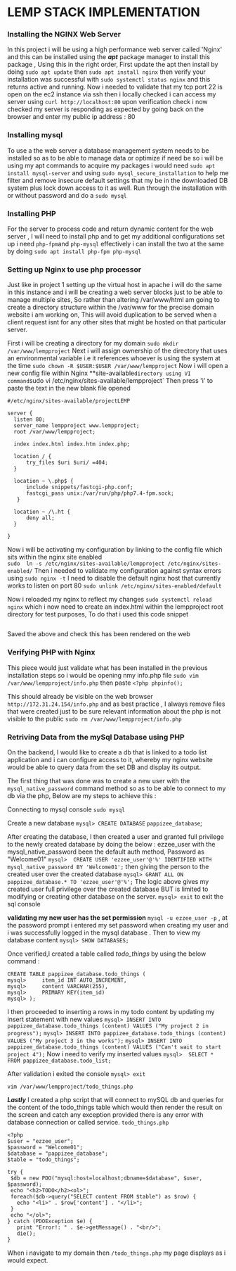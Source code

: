 # LEMP STACK IMPLEMENTATION

### Installing the NGINX Web Server

 In this project i will be using a high performance web server called 'Nginx' and this can be installed using the ***apt*** package manager to install this package , Using this in the right order, First update the apt then install by doing 
 `sudo apt update` then `sudo apt install nginx` then verify your installation was successful with `sudo systemctl status nginx` and this returns active and running. 
 Now i needed to validate that my tcp port 22 is open on the ec2 instance via ssh then i locally checked i can access my server using `curl http://localhost:80` upon verification check i now checked my server is responding as expected by going back on the browser and enter my public ip address : 80
 ### Installing mysql

 To use a the web server a database management system needs to be installed so as to be able to manage data or optimize if need be so i will be using my apt commands to acquire my packages i would need 
 `sudo apt install mysql-server`  and using `sudo mysql_secure_installation` to help me filter and remove insecure default settings that my be in the downloaded DB system plus lock down access to it as well. Run through the installation with or without password and do a `sudo mysql`

 ### Installing PHP
 For the server to process code and return dynamic content for the web server , I will need to install php and to get my additional configurations set up i need `php-fpm`and `php-mysql` effectively i can install the two at the same by doing `sudo apt install php-fpm php-mysql`
  ### Setting up Nginx to use php processor
  Just like in project 1 setting up the virtual host in apache i will do the same in this instance and i will be creating a web server blocks just to be able to manage multiple sites, So rather than altering /var/www/html am going to create a directory structure within the /var/www for the precise domain website i am working on, This will avoid duplication to be served when a client request isnt for any other sites that might be hosted on that particular server.

  First i will be creating a directory for my domain
  `sudo mkdir /var/www/lempproject`
  Next i will assign ownership of the directory that uses an environmental variable i.e it references whoever is using the system at the time 
  `sudo chown -R $USER:$USER /var/www/lempproject`
  Now i will open a new config file within Nginx **site-available` directory using VI command
  `sudo vi /etc/nginx/sites-available/lempproject`
  Then press 'i' to paste the text in the new blank file opened 

  ```
  #/etc/nginx/sites-available/projectLEMP

server {
    listen 80;
    server_name lempproject www.lempproject;
    root /var/www/lempproject;

    index index.html index.htm index.php;

    location / {
        try_files $uri $uri/ =404;
    }

    location ~ \.php$ {
        include snippets/fastcgi-php.conf;
        fastcgi_pass unix:/var/run/php/php7.4-fpm.sock;
     }

    location ~ /\.ht {
        deny all;
    }

}
```
Now i will be activating my configuration by linking to the config file which sits within the nginx site enabled  
`sudo  ln -s /etc/nginx/sites-available/lempproject /etc/nginx/sites-enabled/`
Then i needed to validate my configuration against syntax errors using 
`sudo nginx -t`
I need to disable the default nginx host that currently works to listen on port 80
`sudo unlink /etc/nginx/sites-enabled/default`

 Now i reloaded my nginx to reflect my changes 
 `sudo systemctl reload nginx` which i now need to create an index.html within the lempproject root directory for test purposes, To do that i used this code snippet 
 ````sudo echo 'Hello LEMP from hostname' $(curl -s http://169.254.169.254/latest/meta-data/public-hostname) 'with public IP' $(curl -s http://169.254.169.254/latest/meta-data/public-ipv4) > /var/www/lempproject/index.html
```` 
Saved the above and check this has been rendered on the web 
  ### Verifying PHP with Nginx

  This piece would just validate what has been installed in the previous installation steps so i would be opening nmy info.php file
  `sudo vim /var/www/lempproject/info.php` then paste 
  `<?php
   phpinfo();
 `

  This should already be visible on the web browser `http://172.31.24.154/info.php` and as best practice , I always remove files that were created just to be sure relevant information about the php is not visible to the public
  `sudo rm /var/www/lempproject/info.php`

  ### Retriving Data from the mySql Database using PHP
   On the backend, I would like to create a db that is linked to a todo list application and i can configure access to it, whereby my nginx website would be able to query data from the set DB and display its output.

The first thing that was done was to create a new user with the `mysql_native_password` command method so as to be able to connect to my db via the php, Below are my steps to achieve this :

Connecting to mysql console
`sudo mysql`

Create a new database 
`mysql> CREATE DATABASE` `pappizee_database`;

After creating the database, I then created a user and granted full privilege to the newly created database by doing the below :
ezzee_user with the mysql_native_password been the default auth method, Password as "Welcome01"
`mysql>  CREATE USER 'ezzee_user'@'%' IDENTIFIED WITH mysql_native_password BY 'Welcome01';`
then giving the person to the created user over the created database
`mysql> GRANT ALL ON pappizee_database.* TO 'ezzee_user'@'%';`
The logic above gives my created user full privilege over the created database BUT is limited to modifying or creating other database on the server.
`mysql> exit` to exit the sql console

**validating my new user has the set permission**
`mysql -u ezzee_user -p` , at the password prompt i entered my set password when creating my user and i was successfully logged in the mysql database . Then to view my database content 
`mysql> SHOW DATABASES;`

Once verified,I created a table called *todo_things* by using the below command :
```
CREATE TABLE pappizee_database.todo_things (
mysql>     item_id INT AUTO_INCREMENT,
mysql>     content VARCHAR(255),
mysql>     PRIMARY KEY(item_id)
mysql> );
```
I then proceeded to inserting a rows in my todo content by updating my insert statement with new values
`mysql> INSERT INTO pappizee_database.todo_things (content) VALUES ("My project 2 in progress");`
`mysql> INSERT INTO pappizee_database.todo_things (content) VALUES ("My project 3 in the works");`
`mysql> INSERT INTO pappizee_database.todo_things (content) VALUES ("Can't wait to start project 4");`
Now i need to verify my inserted values 
`mysql>  SELECT * FROM pappizee_database.todo_list;`

After validation i exited the console 
`mysql> exit`

`vim /var/www/lempproject/todo_things.php`

***Lastly*** I created a php script that will connect to mySQL db and queries for the content of the todo_things table which would then render the result on the screen and catch any exception provided there is any error with database connection or called service.
 `todo_things.php`
 ```
 <?php
$user = "ezzee_user";
$password = "Welcome01";
$database = "pappizee_database";
$table = "todo_things";

try {
  $db = new PDO("mysql:host=localhost;dbname=$database", $user, $password);
  echo "<h2>TODO</h2><ol>";
  foreach($db->query("SELECT content FROM $table") as $row) {
    echo "<li>" . $row['content'] . "</li>";
  }
  echo "</ol>";
} catch (PDOException $e) {
    print "Error!: " . $e->getMessage() . "<br/>";
    die();
}
```
When i navigate to my domain then `/todo_things.php` my page displays as i would expect.